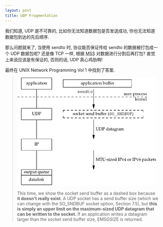 ```yaml
---
layout: post
title: UDP Fragmentation
---
```

我们知道, UDP 是不可靠的, 
比如你无法知道数据包是否发送成功, 你也无法知道数据包到达的先后顺序.

那么问题就来了, 当使用 sendto 时,
协议能否保证传给 sendto 的数据被打包成一个 UDP 数据包呢?
还是像 TCP 一样, 根据 <acronym title="Maximum Segment Size">MSS</acronym> 对数据进行分割后再打包?
直觉上来说应该是有保证的, 否则的话, UDP 真心鸡肋啊!

最终在 UNIX Network Programming Vol 1 中找到了答案.

> ![UDP](/images/20140315.png "UDP")
> 
> This time, we show the socket send buffer as a dashed box because **it doesn't really
> exist**. A UDP socket has a send buffer size (which we can change with the SO_SNDBUF
> socket option, Section 7.5), but **this is simply an upper limit on the maximum-sized
> UDP datagram that can be written to the socket.** If an application writes a datagram
> larger than the socket send buffer size, EMSGSIZE is returned. 
